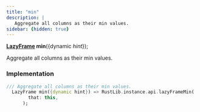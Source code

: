 ```yaml
---
title: "min"
description: |
   Aggregate all columns as their min values.
sidebar: {hidden: true}
---
```

<span class="dart-code"><strong>[LazyFrame] min</strong>({<span class="nobr">dynamic <i>hint</i></span>});</span>

 Aggregate all columns as their min values.
### Implementation
```dart
/// Aggregate all columns as their min values.
  LazyFrame min({dynamic hint}) => RustLib.instance.api.lazyFrameMin(
        that: this,
      );
```

[LazyFrame]: /reference/classes/lazyframe
[dynamic]: #